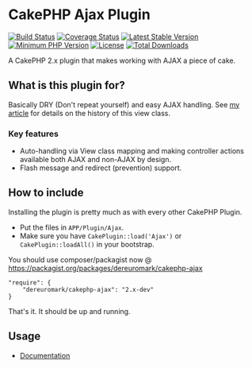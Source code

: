 # CakePHP Ajax Plugin
[![Build Status](https://api.travis-ci.org/dereuromark/cakephp-ajax.svg?branch=2.x)](https://travis-ci.org/dereuromark/cakephp-ajax)
[![Coverage Status](https://coveralls.io/repos/dereuromark/cakephp-ajax/badge.png?branch=2.x)](https://coveralls.io/r/dereuromark/cakephp-ajax)
[![Latest Stable Version](https://poser.pugx.org/dereuromark/cakephp-ajax/v/stable.png)](https://packagist.org/packages/dereuromark/cakephp-ajax)
[![Minimum PHP Version](http://img.shields.io/badge/php-%3E%3D%205.4-8892BF.svg)](https://php.net/)
[![License](https://poser.pugx.org/dereuromark/cakephp-ajax/license.png)](https://packagist.org/packages/dereuromark/cakephp-ajax)
[![Total Downloads](https://poser.pugx.org/dereuromark/cakephp-ajax/d/total.png)](https://packagist.org/packages/dereuromark/cakephp-ajax)

A CakePHP 2.x plugin that makes working with AJAX a piece of cake.

## What is this plugin for?
Basically DRY (Don't repeat yourself) and easy AJAX handling.
See  [my article](http://www.dereuromark.de/2014/01/09/ajax-and-cakephp/) for details on the history of this view class.

### Key features
- Auto-handling via View class mapping and making controller actions available both AJAX and non-AJAX by design.
- Flash message and redirect (prevention) support.

## How to include
Installing the plugin is pretty much as with every other CakePHP Plugin.

* Put the files in `APP/Plugin/Ajax`.
* Make sure you have `CakePlugin::load('Ajax')` or `CakePlugin::loadAll()` in your bootstrap.

You should use composer/packagist now @ https://packagist.org/packages/dereuromark/cakephp-ajax

```
"require": {
	"dereuromark/cakephp-ajax": "2.x-dev"
}
```

That's it. It should be up and running.

## Usage
- [Documentation](docs/README.md)
